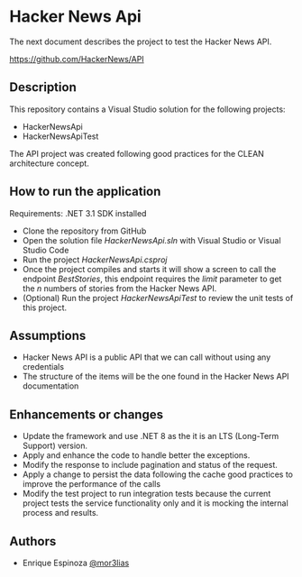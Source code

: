 # Hacker News Api

The next document describes the project to test the Hacker News API.

https://github.com/HackerNews/API

## Description

This repository contains a Visual Studio solution for the following projects:
 - HackerNewsApi
 - HackerNewsApiTest
 
 The API project was created following good practices for the CLEAN architecture concept.
## How to run the application

Requirements:
.NET 3.1 SDK installed

- Clone the repository from GitHub
- Open the solution file *HackerNewsApi.sln* with Visual Studio or Visual Studio Code
- Run the project *HackerNewsApi.csproj*
- Once the project compiles and starts it will show a screen to call the endpoint *BestStories*, this endpoint requires the *limit* parameter to get the *n* numbers of stories from the Hacker News API.
- (Optional) Run the project *HackerNewsApiTest* to review the unit tests of this project.

## Assumptions

 - Hacker News API is a public API that we can call without using any credentials
 - The structure of the items will be the one found in the Hacker News API documentation

## Enhancements or changes
 - Update the framework and use .NET 8 as the it is an LTS (Long-Term Support) version.
 - Apply and enhance the code to handle better the exceptions.
 - Modify the response to include pagination and status of the request.
 - Apply a change to persist the data following the cache good practices to improve the performance of the calls
 - Modify the test project to run integration tests because the current project tests the service functionality only and it is mocking the internal process and results.

## Authors

- Enrique Espinoza [@mor3lias](https://github.com/morelias)
